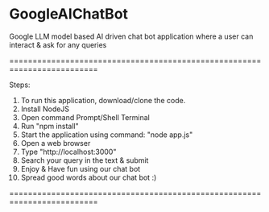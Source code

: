# GoogleAIChatBot
Google LLM model based AI driven chat bot application where a user can interact &amp; ask for any queries

=========================================================================

Steps:

1) To run this application, download/clone the code.
2) Install NodeJS
3) Open command Prompt/Shell Terminal
4) Run "npm install"
5) Start the application using command: "node app.js"
6) Open a web browser
7) Type "http://localhost:3000"
8) Search your query in the text & submit
9) Enjoy & Have fun using our chat bot
10) Spread good words about our chat bot :)

=========================================================================
